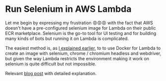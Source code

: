 # Run Selenium in AWS Lambda

Let me begin by expressing my frustration 😡😡😡 with the fact that AWS doesn't have a pre-configured selenium image for Lambda on their public ECR marketplace. Selenium is the go-to tool for UI testing and for building many kinds of bots but running it on Lambda is complicated. 

The easiest method is, as [I explained earlier](0017-run-lambda-on-container-sam.md),  to to use Docker for Lambda to create an image with selenium, chrome / chromium headless and webdriver, but given the way Lambda restricts the environment making it work on selenium is quite difficult but not impossible. 

Relevant [blog post](https://cloudbytes.dev/articles/run-selenium-in-aws-lambda-for-ui-testing) with detailed explanation.